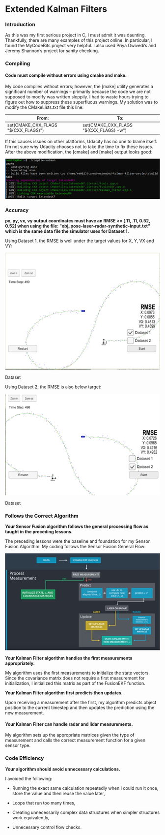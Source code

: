 Extended Kalman Filters
=======================

### Introduction

As this was my first serious project in C, I must admit it was daunting.
Thankfully, there are many examples of this project online. In particular, I
found the MyCodeBits project very helpful. I also used Priya Dwivedi’s and
Jeremy Shannon’s project for sanity checking.

### Compiling

#### Code must compile without errors using cmake and make.

My code compiles without errors; however, the [make] utility generates a
significant number of warnings – primarily because the code we are not supposed
to modify was written sloppily. I had to waste hours trying to figure out how to
suppress these superfluous warnings. My solution was to modify the
CMakeLists.txt file this line:

| From:                                | To:                                     |
|--------------------------------------|-----------------------------------------|
| set(CMAKE_CXX_FLAGS "\${CXX_FLAGS}") | set(CMAKE_CXX_FLAGS "\${CXX_FLAGS} -w") |

If this causes issues on other platforms, Udacity has no one to blame itself.
I’m not sure why Udacity chooses not to take the time to fix these issues. After
the above modification, the [cmake] and [make] output looks good:

![](media/23d8108e13a337f146c11c2910bd97fd.png)

### Accuracy

**px, py, vx, vy output coordinates must have an RMSE \<= [.11, .11, 0.52, 0.52]
when using the file: "obj_pose-laser-radar-synthetic-input.txt" which is the
same data file the simulator uses for Dataset 1.**

Using Dataset 1, the RMSE is well under the target values for X, Y, VX and VY:

![](media/2adeba7fa03795857e6349910f5aa5e2.png)

Dataset

Using Dataset 2, the RMSE is also below target:

![](media/d7b6c7eab3b56f5f0a4941f4281ad3b0.png)

Dataset

### Follows the Correct Algorithm

**Your Sensor Fusion algorithm follows the general processing flow as taught in
the preceding lessons.**

The preceding lessons were the baseline and foundation for my Sensor Fusion
Algorithm. My coding follows the Sensor Fusion General Flow:

![](media/7f79cc0997a5608a88775231292bed84.png)

**Your Kalman Filter algorithm handles the first measurements appropriately.**

My algorithm uses the first measurements to initialize the state vectors. Since
the covariance matrix does not require a first measurement for initialization, I
initialized this matrix as part of the FusionEKF function.

**Your Kalman Filter algorithm first predicts then updates.**

Upon receiving a measurement after the first, my algorithm predicts object
position to the current timestep and then updates the prediction using the new
measurement.

#### Your Kalman Filter can handle radar and lidar measurements.

My algorithm sets up the appropriate matrices given the type of measurement and
calls the correct measurement function for a given sensor type.

### Code Efficiency

**Your algorithm should avoid unnecessary calculations.**

I avoided the following:

-   Running the exact same calculation repeatedly when I could run it once,
    store the value and then reuse the value later,

-   Loops that run too many times,

-   Creating unnecessarily complex data structures when simpler structures work
    equivalently,

-   Unnecessary control flow checks.
